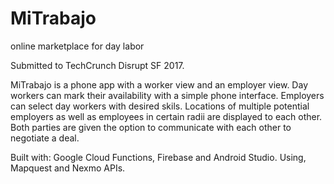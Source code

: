 # MiTrabajo
online marketplace for day labor

Submitted to TechCrunch Disrupt SF 2017.

MiTrabajo is a phone app with a worker view and an employer view. Day workers can mark their availability with 
a simple phone interface. Employers can select day workers with desired skils. Locations of multiple potential 
employers as well as employees in certain radii are displayed to each other. Both parties are given the option
to communicate with each other to negotiate a deal.

Built with: Google Cloud Functions, Firebase and Android Studio. Using, Mapquest and Nexmo APIs.

